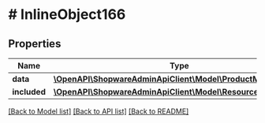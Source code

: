 # # InlineObject166

## Properties

Name | Type | Description | Notes
------------ | ------------- | ------------- | -------------
**data** | [**\OpenAPI\ShopwareAdminApiClient\Model\ProductManufacturer**](ProductManufacturer.md) |  | [optional]
**included** | [**\OpenAPI\ShopwareAdminApiClient\Model\Resource[]**](Resource.md) |  | [optional]

[[Back to Model list]](../../README.md#models) [[Back to API list]](../../README.md#endpoints) [[Back to README]](../../README.md)
